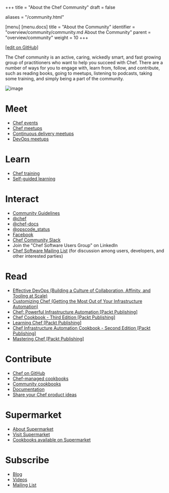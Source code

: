 +++
title = "About the Chef Community"
draft = false

aliases = "/community.html"

[menu]
  [menu.docs]
    title = "About the Community"
    identifier = "overview/community/community.md About the Community"
    parent = "overview/community"
    weight = 10
+++    

[\[edit on GitHub\]](https://github.com/chef/chef-web-docs/blob/master/content/community.md)

The Chef community is an active, caring, wickedly smart, and fast
growing group of practitioners who want to help you succeed with Chef.
There are a number of ways for you to engage with, learn from, follow,
and contribute, such as reading books, going to meetups, listening to
podcasts, taking some training, and simply being a part of the
community.

![image](/images/community.png)

Meet
====

-   [Chef events](https://events.chef.io/)
-   [Chef meetups](https://www.meetup.com/topics/opscode/)
-   [Continuous delivery
    meetups](https://www.meetup.com/topics/continuous-delivery/)
-   [DevOps meetups](https://www.meetup.com/topics/devops/)

Learn
=====

-   [Chef training](https://training.chef.io/)
-   [Self-guided learning](https://learn.chef.io/)

Interact
========

-   [Community Guidelines](/community_guidelines/)
-   [@chef](https://twitter.com/chef)
-   [@chef-docs](https://twitter.com/chefdocs)
-   [@opscode_status](https://twitter.com/opscode_status)
-   [Facebook](https://www.facebook.com/getchefdotcom)
-   [Chef Community Slack](https://community-slack.chef.io/)
-   Join the "Chef Software Users Group" on LinkedIn
-   [Chef Software Mailing List](https://discourse.chef.io/) (for
    discussion among users, developers, and other interested parties)

Read
====

-   [Effective DevOps (Building a Culture of Collaboration, Affinity,
    and Tooling at
    Scale)](http://shop.oreilly.com/product/0636920039846.do)
-   [Customizing Chef (Getting the Most Out of Your Infrastructure
    Automation)](http://shop.oreilly.com/product/0636920032984.do)
-   [Chef: Powerful Infrastructure Automation \[Packt
    Publishing\]](https://www.packtpub.com/virtualization-and-cloud/chef-powerful-infrastructure-automation)
-   [Chef Cookbook - Third Edition \[Packt
    Publishing\]](https://www.packtpub.com/networking-and-servers/chef-cookbook-third-edition)
-   [Learning Chef \[Packt
    Publishing\]](https://www.packtpub.com/networking-and-servers/learning-chef)
-   [Chef Infrastructure Automation Cookbook - Second Edition \[Packt
    Publishing\]](https://www.packtpub.com/networking-and-servers/chef-infrastructure-automation-cookbook-second-edition/)
-   [Mastering Chef \[Packt
    Publishing\]](https://www.packtpub.com/networking-and-servers/mastering-chef/)

Contribute
==========

-   [Chef on GitHub](https://github.com/chef)
-   [Chef-managed cookbooks](https://github.com/chef-cookbooks)
-   [Community cookbooks](https://supermarket.chef.io)
-   [Documentation](https://github.com/chef/chef-web-docs)
-   [Share your Chef product ideas](https://www.chef.io/feedback/)

Supermarket
===========

-   [About Supermarket](/supermarket/)
-   [Visit Supermarket](https://supermarket.chef.io)
-   [Cookbooks available on
    Supermarket](https://supermarket.chef.io/cookbooks-directory)

Subscribe
=========

-   [Blog](https://blog.chef.io/)
-   [Videos](https://www.youtube.com/user/getchef)
-   [Mailing List](https://discourse.chef.io/)
